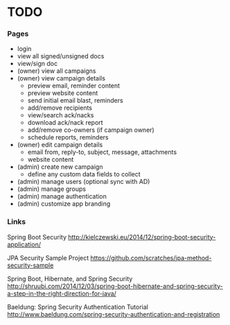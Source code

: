 # TODO

### Pages
  - login
  - view all signed/unsigned docs
  - view/sign doc
  - (owner) view all campaigns
  - (owner) view campaign details
    - preview email, reminder content
    - preview website content
    - send initial email blast, reminders
    - add/remove recipients
    - view/search ack/nacks
    - download ack/nack report
    - add/remove co-owners (if campaign owner)
    - schedule reports, reminders
  - (owner) edit campaign details
    - email from, reply-to, subject, message, attachments
    - website content
  - (admin) create new campaign
    - define any custom data fields to collect
  - (admin) manage users (optional sync with AD)
  - (admin) manage groups
  - (admin) manage authentication
  - (admin) customize app branding
  
  
### Links

Spring Boot Security
http://kielczewski.eu/2014/12/spring-boot-security-application/

JPA Security Sample Project
https://github.com/scratches/jpa-method-security-sample

Spring Boot, Hibernate, and Spring Security
http://shruubi.com/2014/12/03/spring-boot-hibernate-and-spring-security-a-step-in-the-right-direction-for-java/

Baeldung: Spring Security Authentication Tutorial
http://www.baeldung.com/spring-security-authentication-and-registration